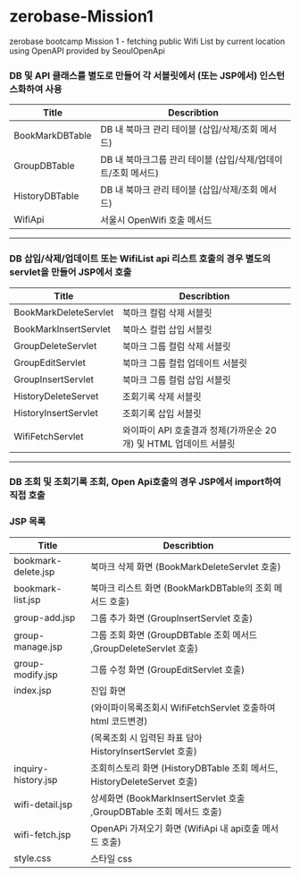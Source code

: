 # zerobase-Mission1
zerobase bootcamp Mission 1 - 
fetching public Wifi List by current location using OpenAPI provided by SeoulOpenApi

### DB 및 API 클래스를 별도로 만들어 각 서블릿에서 (또는 JSP에서) 인스턴스화하여 사용

| Title           | Describtion                           |
|-----------------|---------------------------------------|
| BookMarkDBTable | DB 내 북마크 관리 테이블 (삽입/삭제/조회 메서드)        |
| GroupDBTable    | DB 내 북마크그룹 관리 테이블 (삽입/삭제/업데이트/조회 메서드) |
| HistoryDBTable  | DB 내 북마크 관리 테이블 (삽입/삭제/조회 메서드)        |
| WifiApi         | 서울시 OpenWifi 호출 메서드                   |

---

### DB 삽입/삭제/업데이트 또는 WifiList api 리스트 호출의 경우 별도의 servlet을 만들어 JSP에서 호출

| Title                   | Describtion                                      |
|-------------------------|--------------------------------------------------|
| BookMarkDeleteServlet   | 북마크 컬럼 삭제 서블릿                                    |
| BookMarkInsertServlet   | 북마스 컬럽 삽입 서블릿                                    |
| GroupDeleteServlet      | 북마크 그룹 컬럼 삭제 서블릿                                 |
| GroupEditServlet        | 북마크 그룹 컬럽 업데이트 서블릿                               |
| GroupInsertServlet      | 북마크 그룹 컬럼 삽입 서블릿                                 |
| HistoryDeleteServet     | 조회기록 삭제 서블릿                                      |
| HistoryInsertServlet    | 조회기록 삽입 서블릿                                      |
| WifiFetchServlet        | 와이파이 API 호출결과 정제(가까운순 20개) 및 HTML 업데이트 서블릿       |

---

### DB 조회 및 조회기록 조회, Open Api호출의 경우 JSP에서 import하여 직접 호출
### JSP 목록 
| Title               | Describtion                                             |
|---------------------|---------------------------------------------------------|
| bookmark-delete.jsp | 북마크 삭제 화면 (BookMarkDeleteServlet 호출)                    |
| bookmark-list.jsp   | 북마크 리스트 화면 (BookMarkDBTable의 조회 메서드 호출)                 |
| group-add.jsp       | 그룹 추가 화면 (GroupInsertServlet 호출)                        |
| group-manage.jsp    | 그룹 조회 화면 (GroupDBTable 조회 메서드 ,GroupDeleteServlet 호출)   |
| group-modify.jsp    | 그룹 수정 화면 (GroupEditServlet 호출)                          |
| index.jsp           | 진입 화면                                                   
|                     | (와이파이목록조회시 WifiFetchServlet 호출하여 html 코드변경)             |
|                     | (목록조회 시 입력된 좌표 담아 HistoryInsertServlet 호출)              |
| inquiry-history.jsp | 조회히스토리 화면 (HistoryDBTable 조회 메서드, HistoryDeleteServet 호출) |
| wifi-detail.jsp     | 상세화면 (BookMarkInsertServlet 호출 ,GroupDBTable 조회 메서드 호출) |
| wifi-fetch.jsp      | OpenAPi 가져오기 화면 (WifiApi 내 api호출 메서드 호출)                |
| style.css           | 스타일 css                                                 |

